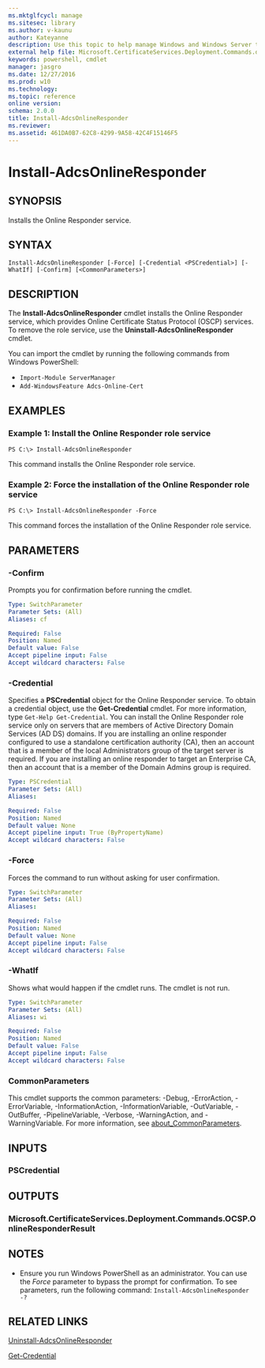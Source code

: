 ```yaml
---
ms.mktglfcycl: manage
ms.sitesec: library
ms.author: v-kaunu
author: Kateyanne
description: Use this topic to help manage Windows and Windows Server technologies with Windows PowerShell.
external help file: Microsoft.CertificateServices.Deployment.Commands.dll-Help.xml
keywords: powershell, cmdlet
manager: jasgro
ms.date: 12/27/2016
ms.prod: w10
ms.technology: 
ms.topic: reference
online version: 
schema: 2.0.0
title: Install-AdcsOnlineResponder
ms.reviewer:
ms.assetid: 461DA0B7-62C8-4299-9A58-42C4F15146F5
---
```


# Install-AdcsOnlineResponder

## SYNOPSIS
Installs the Online Responder service.

## SYNTAX

```
Install-AdcsOnlineResponder [-Force] [-Credential <PSCredential>] [-WhatIf] [-Confirm] [<CommonParameters>]
```

## DESCRIPTION
The **Install-AdcsOnlineResponder** cmdlet installs the Online Responder service, which provides Online Certificate Status Protocol (OSCP) services.
To remove the role service, use the **Uninstall-AdcsOnlineResponder** cmdlet.

You can import the cmdlet by running the following commands from Windows PowerShell:

- `Import-Module ServerManager`
- `Add-WindowsFeature Adcs-Online-Cert`

## EXAMPLES

### Example 1: Install the Online Responder role service
```
PS C:\> Install-AdcsOnlineResponder
```

This command installs the Online Responder role service.

### Example 2: Force the installation of the Online Responder role service
```
PS C:\> Install-AdcsOnlineResponder -Force
```

This command forces the installation of the Online Responder role service.

## PARAMETERS

### -Confirm
Prompts you for confirmation before running the cmdlet.

```yaml
Type: SwitchParameter
Parameter Sets: (All)
Aliases: cf

Required: False
Position: Named
Default value: False
Accept pipeline input: False
Accept wildcard characters: False
```

### -Credential
Specifies a **PSCredential** object for the Online Responder service.
To obtain a credential object, use the **Get-Credential** cmdlet.
For more information, type `Get-Help Get-Credential`.
You can install the Online Responder role service only on servers that are members of Active Directory Domain Services (AD DS) domains.
If you are installing an online responder configured to use a standalone certification authority (CA), then an account that is a member of the local Administrators group of the target server is required.
If you are installing an online responder to target an Enterprise CA, then an account that is a member of the Domain Admins group is required.

```yaml
Type: PSCredential
Parameter Sets: (All)
Aliases: 

Required: False
Position: Named
Default value: None
Accept pipeline input: True (ByPropertyName)
Accept wildcard characters: False
```

### -Force
Forces the command to run without asking for user confirmation.

```yaml
Type: SwitchParameter
Parameter Sets: (All)
Aliases: 

Required: False
Position: Named
Default value: None
Accept pipeline input: False
Accept wildcard characters: False
```

### -WhatIf
Shows what would happen if the cmdlet runs.
The cmdlet is not run.

```yaml
Type: SwitchParameter
Parameter Sets: (All)
Aliases: wi

Required: False
Position: Named
Default value: False
Accept pipeline input: False
Accept wildcard characters: False
```

### CommonParameters
This cmdlet supports the common parameters: -Debug, -ErrorAction, -ErrorVariable, -InformationAction, -InformationVariable, -OutVariable, -OutBuffer, -PipelineVariable, -Verbose, -WarningAction, and -WarningVariable. For more information, see [about_CommonParameters](https://go.microsoft.com/fwlink/?LinkID=113216).

## INPUTS

### PSCredential

## OUTPUTS

### Microsoft.CertificateServices.Deployment.Commands.OCSP.OnlineResponderResult

## NOTES
* Ensure you run Windows PowerShell as an administrator. You can use the *Force* parameter to bypass the prompt for confirmation.
To see parameters, run the following command: `Install-AdcsOnlineResponder -?`

## RELATED LINKS

[Uninstall-AdcsOnlineResponder](./Uninstall-AdcsOnlineResponder.md)

[Get-Credential](https://go.microsoft.com/fwlink/?LinkID=293936)

